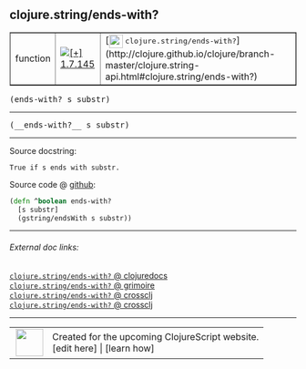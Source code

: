 ## clojure.string/ends-with?



 <table border="1">
<tr>
<td>function</td>
<td><a href="https://github.com/cljsinfo/cljs-api-docs/tree/1.7.145"><img valign="middle" alt="[+] 1.7.145" title="Added in 1.7.145" src="https://img.shields.io/badge/+-1.7.145-lightgrey.svg"></a> </td>
<td>
[<img height="24px" valign="middle" src="http://i.imgur.com/1GjPKvB.png"> <samp>clojure.string/ends-with?</samp>](http://clojure.github.io/clojure/branch-master/clojure.string-api.html#clojure.string/ends-with?)
</td>
</tr>
</table>

<samp>(ends-with? s substr)</samp><br>

---

 <samp>
(__ends-with?__ s substr)<br>
</samp>

---





Source docstring:

```
True if s ends with substr.
```


Source code @ [github]():

```clj
(defn ^boolean ends-with?
  [s substr]
  (gstring/endsWith s substr))
```

<!--
Repo - tag - source tree - lines:

 <pre>

</pre>

-->

---



###### External doc links:

[`clojure.string/ends-with?` @ clojuredocs](http://clojuredocs.org/clojure.string/ends-with_q)<br>
[`clojure.string/ends-with?` @ grimoire](http://conj.io/store/v1/org.clojure/clojure/1.7.0-beta3/clj/clojure.string/ends-with%3F/)<br>
[`clojure.string/ends-with?` @ crossclj](http://crossclj.info/fun/clojure.string/ends-with%3F.html)<br>
[`clojure.string/ends-with?` @ crossclj](http://crossclj.info/fun/clojure.string.cljs/ends-with%3F.html)<br>

---

 <table>
<tr><td>
<img valign="middle" align="right" width="48px" src="http://i.imgur.com/Hi20huC.png">
</td><td>
Created for the upcoming ClojureScript website.<br>
[edit here] | [learn how]
</td></tr></table>

[edit here]:https://github.com/cljsinfo/cljs-api-docs/blob/master/cljsdoc/clojure.string/ends-withQMARK.cljsdoc
[learn how]:https://github.com/cljsinfo/cljs-api-docs/wiki/cljsdoc-files

<!--

This information was too distracting to show to readers, but I'll leave it
commented here since it is helpful to:

- pretty-print the data used to generate this document
- and show how to retrieve that data



The API data for this symbol:

```clj
{:return-type boolean,
 :ns "clojure.string",
 :name "ends-with?",
 :signature ["[s substr]"],
 :name-encode "ends-withQMARK",
 :history [["+" "1.7.145"]],
 :type "function",
 :clj-equiv {:full-name "clojure.string/ends-with?",
             :url "http://clojure.github.io/clojure/branch-master/clojure.string-api.html#clojure.string/ends-with?"},
 :full-name-encode "clojure.string/ends-withQMARK",
 :source {:code "(defn ^boolean ends-with?\n  [s substr]\n  (gstring/endsWith s substr))",
          :title "Source code",
          :repo "clojurescript",
          :tag "r1.8.51",
          :filename "src/main/cljs/clojure/string.cljs",
          :lines [250 253],
          :url "https://github.com/clojure/clojurescript/blob/r1.8.51/src/main/cljs/clojure/string.cljs#L250-L253"},
 :usage ["(ends-with? s substr)"],
 :full-name "clojure.string/ends-with?",
 :docstring "True if s ends with substr.",
 :cljsdoc-url "https://github.com/cljsinfo/cljs-api-docs/blob/master/cljsdoc/clojure.string/ends-withQMARK.cljsdoc"}

```

Retrieve the API data for this symbol:

```clj
;; from Clojure REPL
(require '[clojure.edn :as edn])
(-> (slurp "https://raw.githubusercontent.com/cljsinfo/cljs-api-docs/catalog/cljs-api.edn")
    (edn/read-string)
    (get-in [:symbols "clojure.string/ends-with?"]))
```

-->
